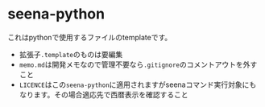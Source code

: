 # seena-python
これはpythonで使用するファイルのtemplateです。

- 拡張子`.template`のものは要編集
- `memo.md`は開発メモなので管理不要なら`.gitignore`のコメントアウトを外すこと
- `LICENCE`はこの`seena-python`に適用されますがseenaコマンド実行対象にもなります。その場合適応先で西暦表示を確認すること